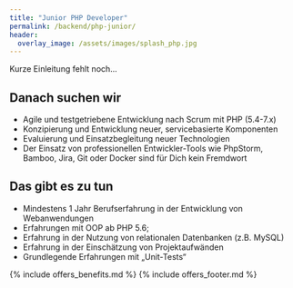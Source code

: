 ```yaml
---
title: "Junior PHP Developer"
permalink: /backend/php-junior/
header:
  overlay_image: /assets/images/splash_php.jpg
---
```


Kurze Einleitung fehlt noch...

## Danach suchen wir

* Agile und testgetriebene Entwicklung nach Scrum mit PHP (5.4-7.x)
* Konzipierung und Entwicklung neuer, servicebasierte Komponenten
* Evaluierung und Einsatzbegleitung neuer Technologien
* Der Einsatz von professionellen Entwickler-Tools wie PhpStorm, Bamboo, Jira, Git oder Docker sind für Dich kein Fremdwort 

## Das gibt es zu tun

* Mindestens 1 Jahr Berufserfahrung in der Entwicklung von Webanwendungen
* Erfahrungen mit OOP ab PHP 5.6;
* Erfahrung in der Nutzung von relationalen Datenbanken (z.B. MySQL)
* Erfahrung in der Einschätzung von Projektaufwänden
* Grundlegende Erfahrungen mit „Unit-Tests“

{% include offers_benefits.md %}
{% include offers_footer.md %}